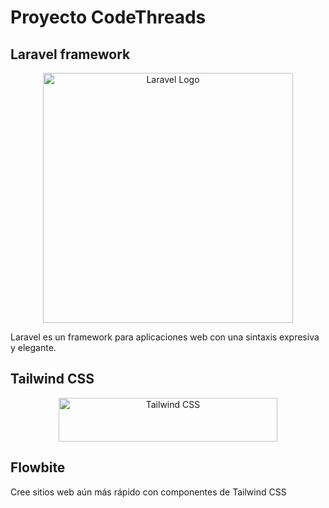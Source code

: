 # Proyecto CodeThreads



## Laravel framework

<p align="center">
    <a href="https://laravel.com" target="_blank" rel="nofollow">
        <img src="https://raw.githubusercontent.com/laravel/art/master/logo-lockup/5%20SVG/2%20CMYK/1%20Full%20Color/laravel-logolockup-cmyk-red.svg"
            width="400" alt="Laravel Logo">
    </a>
</p>

Laravel es un framework para aplicaciones web con una sintaxis expresiva y elegante.

## Tailwind CSS

<p align="center" dir="auto">
    <a href="https://tailwindcss.com" rel="nofollow">
        <themed-picture data-catalyst-inline="true" data-catalyst="">
            <picture>
                <source media="(prefers-color-scheme: dark)"
                    srcset="https://raw.githubusercontent.com/tailwindlabs/tailwindcss/HEAD/.github/logo-dark.svg">
                <source media="(prefers-color-scheme: light)"
                    srcset="https://raw.githubusercontent.com/tailwindlabs/tailwindcss/HEAD/.github/logo-light.svg">
                <img alt="Tailwind CSS"
                    src="https://raw.githubusercontent.com/tailwindlabs/tailwindcss/HEAD/.github/logo-light.svg"
                    width="350" height="70" style="visibility:visible;max-width:100%;">
            </picture>
        </themed-picture>
    </a>
</p>

## Flowbite

Cree sitios web aún más rápido con componentes de Tailwind CSS
